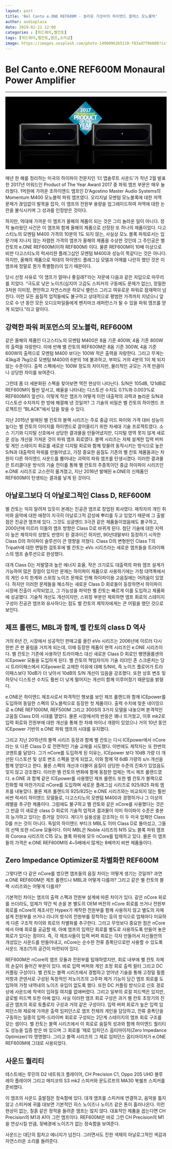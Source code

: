 ```yaml
---
layout: post
title: 'Bel Canto e.ONE REF600M - 놀라운 가성비의 하이엔드 클래스 모노블럭'
author: audioplaza
date: 2019-02-21 12:00
categories : [하드웨어,벨칸토]
tags: [하드웨어,벨칸토,앰프,소리샵]
image: https://images.unsplash.com/photo-1496096265110-f83ad7f96608?ixlib=rb-1.2.1&ixid=eyJhcHBfaWQiOjEyMDd9&auto=format&fit=crop&w=940&q=70
---
```


# Bel Canto e.ONE REF600M Monaural Power Amplifier
---

![벨칸토 e.ONE REF600M](/files/contents/2019/02_belcanto_eone/eone-01.jpg "벨칸토 e.One REF600M")

매년 한 해를 정리하는 미국의 하이파이 전문지인 ‘더 앱솔루트 사운드’가 작년 2월 발표한 2017년 어워드인 Product of The Year Award 2017 중 파워 앰프 부문은 매우 놀라웠다. 1억원에 가까운 초하이엔드 앰프인 D'Agostino Master Audio Systems의 Momentum M400 모노블럭 파워 앰프였다. 오리지널 모멘텀 모노블록에 대한 저역 문제가 끊임없이 발목을 잡자, 이 앰프의 전원부 용량을 업그레이드하여 저역에 대한 논란을 불식시키며 그 성과를 인정받은 것이다. 

하지만, 억대에 가까운 이 앰프가 올해의 제품이 되는 것은 그리 놀라운 일이 아니다. 정작 놀라웠던 사건은 이 앰프와 함께 올해의 제품으로 선정된 또 하나의 제품이었다. 다고스티노의 모멘텀 M400 가격의 10분의 1도 되지 않는, 사실상 모노 블록 파워로서는 입문기에 지나지 않는 저렴한 가격의 앰프가 올해의 제품을 수상한 것인데 그 주인공은 벨 칸토의 e.ONE REF600M(이하 REF600M) 이다. 물론 REF600M이 10배 이상으로 비싼 다고스티노의 럭셔리한 플래그십인 모멘텀 M400과 성능이 똑같다는 것은 아니다. 하지만, 올해의 제품으로 억대의 하이엔드 플래그십 모델과 어깨를 나란히 했던 것은 이 앰프에 정말로 뭔가 특별함(!)이 있기 때문이다. 

당시 선정 사유로 ‘이 앰프가 얼마나 좋길래?’라는 자문에 다음과 같은 자답으로 마무리를 지었다. “극도로 낮은 노이즈(심지어 고감도 스피커의 구동에도 문제가 없는), 정밀한 3차원 이미징, 편안하고 자연스러운 하모닉 밸런스 그리고 여유로운 파워로 잠재력이 넘친다. 이런 모든 음질적 업적들에도 불구하고 상대적으로 평범한 가격까지 지녔으니 앞으로 수 년 동안 모든 오디오파일들에게 벤치마크 레퍼런스가 될 수 있을 파워 앰프를 얻게 되었다.”라고 말이다.

## 강력한 파워 퍼포먼스의 모노블럭, REF600M

같은 올해의 제품인 다고스티노의 모멘텀 M400은 8옴 기준 400W, 4옴 기준 800W의 출력을 자랑한다. 이에 반해 벨 칸토의 REF600M은 8옴 기준 300W, 4옴 기준 600W의 출력으로 모멘텀 M400 보다는 100W 적은 출력을 자랑한다. 그리고 무게는 43kg과 7kg으로 모멘텀 M400의 6분의 1에 불과하고, 부피도 거의 4분의 1이 체 되지 않는 수준이다. 출력 스펙에서는 100W 정도의 차이지만, 물리적인 규모는 가격 만큼이나 상당한 차이를 보여준다. 

그런데 좀 더 세분화된 스펙을 찾아보면 역전 현상이 나타난다. S/N은 105dB, 121dB로 REF600M이 훨씬 앞서고, 왜율을 나타내는 디스토션 수치도 0.1%와 0.003%로 REF600M이 앞선다. 이렇게 작은 앰프가 어떻게 이런 대출력의 괴력과 놀라운 S/N과 디스토션 수치까지 한 방에 해결해 낸 것일까? 그 기술의 비밀은 벨 칸토의 하이엔드 프로젝트인 “BLACK”에서 답을 찾을 수 있다.

지난 2015년 발매된 벨 칸토의 블랙 시리즈는 주로 중급 미드 파이와 가격 대비 성능이 높다는 벨 칸토의 이미지를 하이엔드로 끌어올리기 위한 차세대 기술 프로젝트였다. 소스 기기와 디지털 신호에서 상당한 결과물을 만들어냈지만, 디지털 영역 못지 않게 새로운 성능 개선을 가져온 것이 파워 앰프 회로였다. 블랙 시리즈는 자체 설계한 입력 버퍼 및 게인 스테이지 회로를 새로운 디지털 회로와 함께 맞물려 동작시키는 방식으로 높은 S/N과 대출력의 파워를 만들어냈고, 가장 중요한 음질도 기존의 벨 칸토 제품들과는 차원이 다른 하이엔드 사운드를 뿜어내는 괴력의 파워 앰프를 탄생시켰다. 이러한 결과물은 트리클다운 방식의 기술 전이를 통해 벨 칸토의 주종목이던 중급 하이파이 시리즈인 e.ONE 시리즈로 고스란히 옮겨졌고, 지난 2016년 발매된 e.ONE의 신제품인 REF600M이 탄생되는 결과를 낳게 된 것이다. 

## 아날로그보다 더 아날로그적인 Class D, REF600M

벨 칸토는 익히 알려져 있듯이 본래는 진공관 앰프로 창업된 회사였다. 제작자의 개인 취미와 음악에 대한 애정이 지극히 아날로그적 감성에 뿌리를 두고 있었기 때문에 그 출발점은 진공관 앰프에 있다. 그것도 싱글엔드 3극관 같은 제품들이었음에도 불구하고, 2000년에 이르러 이들의 앰프 방향은 Class D로 바뀌게 된다. 첨단 기술에 대한 지력이 높은 제작자의 성향도 반영이 된 결과이긴 하지만, 90년대말부터 등장하기 시작한 Class D의 하이파이 솔루션이 큰 영향을 끼쳤다. Class D의 변형판인 Class T의 Tripath에 대한 면밀한 검토후에 벨 칸토는 eVo 시리즈라는 새로운 앰프들을 트라이패스의 앰프 솔루션으로 완성했다.

대개 Class D는 저발열과 높은 에너지 효율, 작은 크기로도 대출력의 파워 앰프 설계가 가능하여 많은 장점이 있지만 문제는 하이파이 제품으로 사용하기에는 가청 대역폭에서의 게인 수치 한계와 스위칭 노이즈 문제로 인해 하이파이용 고음질에는 어려움이 있었다. 하지만 이러한 문제들을 해소하는 새로운 Class D 회로들이 등장하면서 하이파이 시장에 진출이 시작되었고, 그 가능성을 파악한 벨 칸토는 빠르게 이를 도입하고 제품화에 성공했다. 기술적 개선도 개선이지만, 스위칭 부분만 제외하면 앰프 회로의 스테이지 구성이 진공관 앰프와 유사하다는 점도 벨 칸토의 제작자에게는 큰 어필을 했던 것으로 보인다. 

## 제프 롤랜드, MBL과 함께, 벨 칸토의 class D 역사 

거의 6년 간, 시장에서 성공적인 판매고를 올린 eVo 시리즈는 2006년에 이르러 다시 한번 큰 판 올림을 거치게 되는데, 이때 등장한 제품이 현역 시리즈인 e.ONE 시리즈이다. 벨 칸토는 기존에 사용하던 트라이패스 대신 새로운 Class D 회로인 뱅앤올룹센의 ICEpower 모듈을 도입하게 된다. 벨 칸토의 책임자이자 기술 리더인 존 스크론처는 당시 트라이패스에서 ICEpower로 교체한 이유에 대해 S/N비, 즉 노이즈 플로어가 트라이패스보다 10dB가 더 낮아서 10dB의 S/N 개선이 있음을 강조했다. 또한 상호 변조 및 하모닉 디스토션 수치도 훨씬 더 낮게 떨어지는 개선이 함께 이루어졌기 때문임을 밝혔다. 

e.ONE은 하이엔드 제조사로서 파격적인 행보를 보인 제프 롤랜드와 함께 ICEpower를 도입하여 동일한 스펙의 모노블럭으로 등장한 첫 제품이다. 출력 수치에 맞춘 네이밍으로 e.ONE REF1000M, REF500M 그리고 300S의 3가지 모델을 내놓으며 본격적인 고음질 Class D의 시대를 열었다. 물론 시장에서의 반응은 꽤나 뜨거웠고, 이후 mk2로 입력 회로와 전원부에 대한 개선을 통해 한 차례 마이너 개량이 있었으나 거의 10년 동안 ICEpower 기반의 e.ONE 파워 앰프의 시대를 유지했다.

그리고 지난 2015년의 블랙 시리즈 등장과 함께 벨 칸토는 다시 ICEpower에서 nCore라는 또 다른 Class D 로 전면적인 기술 교체를 시도했다. 이번에도 제작자는 또 한번의 코멘트를 달았다. 그가 nCore를 도입하게 된 이유는, ICEpower 보다 10dB 가량 더 개선된 디스토션 및 상호 변조 스펙을 얻게 되었고, 이와 함께 약 6dB 가량의 s/n 개선을 함께 얻었다고 한다. 물론 스펙의 개선과 더불어 음질이 상당한 수준의 진화가 있었음도 잊지 않고 강조했다. 이러한 벨 칸토의 변화에 함께 동참한 업체는 역시 제프 롤랜드였다. e.ONE 과 함께 같은 ICEpower를 사용했던 제프 롤랜드 또한 벨 칸토가 블랙으로 진화할 때 마찬가지로 nCore를 도입하며 새로운 플래그십 시리즈로 925/825 파워 앰프를 내놓았다. 물론 제프 롤랜드의 925/825는 e.ONE 시리즈와는 비교되지 않는 훨씬 비싼 럭셔리 하이엔드 모델들로, 다고스티노의 모멘텀 M400과 경쟁하거나 그 이상의 레벨을 추구한 제품이다. 그럼에도 불구하고 벨 칸토와 같은 nCore를 사용했다는 것은 그 만큼 이 새로운 class D 회로의 기술적 업적과 결과물이 이미 하이파이 수준은 충분히 능가하고 있다는 증거일 것이다. 게다가 실용성을 강조하는 이 두 미국 업체만 Class D를 쓰는 것이 아니다. 독일의 하이엔드 부티크 MBL도 이미 Class D로 돌아섰고, 그들의 선택 또한 nCore 모듈이다. 이미 MBL은 Noble 시리즈의 N15 모노 블록 파워 앰프와 Corona 시리즈의 C15 모노 블록 파워에 모두 nCore를 탑재하고 있다. 물론 이 앰프들의 가격은 e.ONE REF600M의 4~5배에서 많게는 8배까지 비싼 제품들이다. 

## Zero Impedance Optimizer로 차별화한 REF600M

그렇다면 다 같은 nCore를 썼으면 앰프들의 음질 차이는 어떻게 생기는 것일까? 과연 e.ONE REF600M은 제프 롤랜드나 MBL과 어떻게 다를까? 그리고 같은 벨 칸토의 블랙 시리즈와는 어떻게 다를까? 

기본적인 차이는 앰프의 출력 스펙과 전원부 설계에 따른 차이가 있다. 같은 nCore 회로를 쓰더라도, 업체가 약간 씩 손을 본 별도의 OEM 버전의 nCore 회로를 쓰거나 전원부 회로를 nCore의 제조사인 Hypex가 제작한 전원부를 함께 사용하지 않고 별도의 자체 설계 전원부를 쓰거나 리니어 방식의 전원부를 장착하는 등의 방식으로 업체마다 미묘하게 다른 구조적 차이와 회로의 차별화를 추구한다. 그리고 무엇보다 중요한 점은 nCore에서 아예 회로를 공급할 때, 아예 앰프의 입력단 회로를 별도로 사용하도록 만들어 놓은 회로가 있다는 점이다. 즉, 각 제조사들이 입력 버퍼 회로는 각자 만들어서 자신들만의 개성있는 사운드를 만들어내고, nCore는 순수한 전류 증폭단으로만 사용할 수 있도록 사운드 개조(?)의 공간이 마련되어 있다.    

REF600M은 nCore의 앰프 모듈과 전원부를 탑재하였지만, 회로 내부에 벨 칸토 자체의 손길이 들어간 부분이 있다. 바로 입력 버퍼와 게인 조정 회로 출력 필터 그리고 DC 커플링 구성이다. 벨 칸토는 블랙 시리즈에서 경험하고 얻어낸 기술을 통해 고정밀 필름 저항과 콘덴서로 구성된 독창적인 저노이즈의 고주파 제거 기능이 담긴 앰프 회로를 도입하여 가청 내역내의 노이즈 유입이 없도록 했다. 또한 DC 커플링 방식으로 신호 경로 상에 사운드에 착색이 입혀질 여지를 없애버렸다. 그리고 일부의 로컬 피드백은 있지만, 글로벌 피드백 또한 아예 없다. 사실 이러한 앰프 회로 구성은 과거 벨 칸토 초창기의 진공관 앰프의 회로 토폴로지 구성과 거의 같은 구성이다. 입력 버퍼 회로가 높은 입력 임피던스와 제로에 가까운 출력 임피던스로 앰프 전체의 게인을 담당하고, 전류 증폭단을 구동하는 일종의 입력-드라이버 회로로 구성되는 2단계 스테이지의 앰프 회로 구조를 갖는 셈이다. 벨 칸토는 블랙 시리즈에서 이 회로로 음질적 성과와 함께 하이엔드 퀄리티도 성능을 입증 받은 바 있으며 그 회로를 ‘제로 임피던스 옵티마이저(Zero Impedance Optimizer)’라 명명했다. 그리고 블랙 시리즈의 그 제로 임피던스 옵티마이저가 e.ONE REF600M에 그대로 사용되었다. 

## 사운드 퀄리티

테스트에는 루민의 D2 네트워크 플레이어, CH Precision C1, Oppo 205 UHD 블루레이 플레이어 그리고 매지코의 S3 mk2 스피커와 문도르프의 MA30 북쉘프 스피커를 준비했다. 

이 앰프의 사운드 출발점은 정숙함에 있다. 대개 앰프를 스피커에 연결하고, 음악을 틀지 않고 스피커에 귀를 대보면 기본적인 히스 노이즈나 노이즈 같은 톤이 흘러나온다. 이런 현상이 없는, 칠흙 같은 정적을 들려준 앰프는 많지 않다. 대표적인 제품을 꼽는다면 CH Precision의 M1과 A1이 그런 앰프이다. REF600M은 바로 그런 CH Precision의 M1을 연상시킬 만큼, 뒷배경에 노이즈가 없는 정숙함을 보여준다. 
 
사운드는 대단히 힘차고 에너지가 넘친다. 그러면서도 진한 색채의 아날로그적인 색감과 자연스러운 소리를 들려준다.   